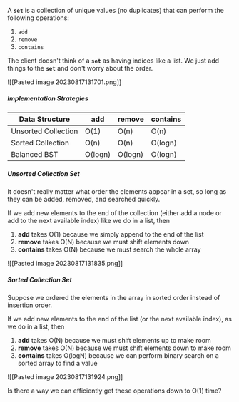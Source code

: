 A **`set`** is a collection of unique values (no duplicates) that can perform the following operations:
1. `add`
2. `remove`
3. `contains`

The client doesn't think of a **`set`** as having indices like a list.
We just add things to the **`set`** and don't worry about the order.

![[Pasted image 20230817131701.png]]
##### Implementation Strategies
| Data Structure | add | remove | contains |
| ---------- | --------- | --------- | --------- |
| Unsorted Collection | O(1) | O(n) | O(n) |
| Sorted Collection | O(n) | O(n) | O(logn) |
| Balanced BST | O(logn) | O(logn) | O(logn) |
##### **Unsorted Collection Set**
It doesn't really matter what order the elements appear in a set, so long as they can be added, removed, and searched quickly.

If we add new elements to the end of the collection (either add a node or add to the next available index) like we do in a list, then
1. **add** takes O(1) because we simply append to the end of the list
2. **remove** takes O(N) because we must shift elements down
3. **contains** takes O(N) because we must search the whole array

![[Pasted image 20230817131835.png]]
##### **Sorted Collection Set**
Suppose we ordered the elements in the array in sorted order instead of insertion order.

If we add new elements to the end of the list (or the next available index), as we do in a list, then
1. **add** takes O(N) because we must shift elements up to make room
2. **remove** takes O(N) because we must shift elements down to make room
3. **contains** takes O(logN) because we can perform binary search on a sorted array to find a value

![[Pasted image 20230817131924.png]]

Is there a way we can efficiently get these operations down to O(1) time?